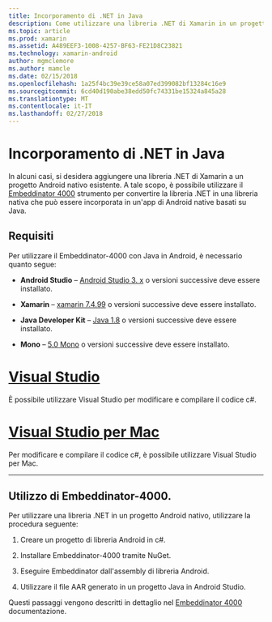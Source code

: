 ```yaml
---
title: Incorporamento di .NET in Java
description: Come utilizzare una libreria .NET di Xamarin in un progetto di Android Native basati su Java
ms.topic: article
ms.prod: xamarin
ms.assetid: A489EEF3-1008-4257-BF63-FE21D8C23821
ms.technology: xamarin-android
author: mgmclemore
ms.author: mamcle
ms.date: 02/15/2018
ms.openlocfilehash: 1a25f4bc39e39ce58a07ed399082bf13284c16e9
ms.sourcegitcommit: 6cd40d190abe38edd50fc74331be15324a845a28
ms.translationtype: MT
ms.contentlocale: it-IT
ms.lasthandoff: 02/27/2018
---
```

# <a name="embedding-net-in-java"></a>Incorporamento di .NET in Java

In alcuni casi, si desidera aggiungere una libreria .NET di Xamarin a un progetto Android nativo esistente. A tale scopo, è possibile utilizzare il [Embeddinator 4000](https://mono.github.io/Embeddinator-4000/) strumento per convertire la libreria .NET in una libreria nativa che può essere incorporata in un'app di Android native basati su Java.

 
## <a name="requirements"></a>Requisiti

Per utilizzare il Embeddinator-4000 con Java in Android, è necessario quanto segue:

-   **Android Studio** &ndash; [Android Studio 3. x](https://developer.android.com/studio/preview/index.html) o versioni successive deve essere installato.

-   **Xamarin** &ndash; [xamarin 7.4.99](https://jenkins.mono-project.com/view/Xamarin.Android/job/xamarin-android/lastSuccessfulBuild/Azure/) o versioni successive deve essere installato.

-   **Java Developer Kit** &ndash; [Java 1.8](http://www.oracle.com/technetwork/java/javase/downloads/jdk8-downloads-2133151.html) o versioni successive deve essere installato.

-   **Mono** &ndash; [5.0 Mono](http://www.mono-project.com/download/) o versioni successive deve essere installato.


# <a name="visual-studiotabvswin"></a>[Visual Studio](#tab/vswin)

È possibile utilizzare Visual Studio per modificare e compilare il codice c#.

# <a name="visual-studio-for-mactabvsmac"></a>[Visual Studio per Mac](#tab/vsmac)

Per modificare e compilare il codice c#, è possibile utilizzare Visual Studio per Mac.

-----

 
## <a name="using-the-embeddinator-4000"></a>Utilizzo di Embeddinator-4000.

Per utilizzare una libreria .NET in un progetto Android nativo, utilizzare la procedura seguente:

1.  Creare un progetto di libreria Android in c#.

2.  Installare Embeddinator-4000 tramite NuGet.

3.  Eseguire Embeddinator dall'assembly di libreria Android.

4.  Utilizzare il file AAR generato in un progetto Java in Android Studio.

Questi passaggi vengono descritti in dettaglio nel [Embeddinator 4000](https://mono.github.io/Embeddinator-4000/getting-started-java-android.html) documentazione.

